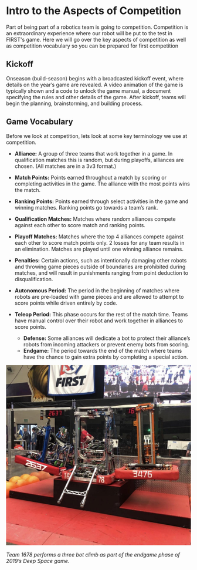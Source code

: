 # Intro to the Aspects of Competition

Part of being part of a robotics team is going to competition. Competition is an extraordinary experience where our robot will be put to the test in FIRST's game. Here we will go over the key aspects of competition as well as competition vocabulary so you can be prepared for first competition

## Kickoff

Onseason (build-season) begins with a broadcasted kickoff event, where details on the year’s game are revealed. A video animation of the game is typically shown and a code to unlock the game manual, a document specifying the rules and other details of the game. After kickoff, teams will begin the planning, brainstorming, and building process. 

## Game Vocabulary

Before we look at competition, lets look at some key terminology we use at competition.

- **Alliance:** A group of three teams that work together in a game. In qualification matches this is random, but during playoffs, alliances are chosen. (All matches are in a 3v3 format.)

- **Match Points:** Points earned throughout a match by scoring or completing activities in the game. The alliance with the most points wins the match.

- **Ranking Points:** Points earned through select activities in the game and winning matches. Ranking points go towards a team’s rank.

- **Qualification Matches:** Matches where random alliances compete against each other to score match and ranking points.

- **Playoff Matches:** Matches where the top 4 alliances compete against each other to score match points only. 2 losses for any team results in an elimination. Matches are played until one winning alliance remains.

- **Penalties:** Certain actions, such as intentionally damaging other robots and throwing game pieces outside of boundaries are prohibited during matches, and will result in punishments ranging from point deduction to disqualification. 

- **Autonomous Period:** The period in the beginning of matches where robots are pre-loaded with game pieces and are allowed to attempt to score points while driven entirely by code.

- **Teleop Period:** This phase occurs for the rest of the match time. Teams have manual control over their robot and work together in alliances to score points.

    - **Defense:** Some alliances will dedicate a bot to protect their alliance’s robots from incoming attackers or prevent enemy bots from scoring.
    - **Endgame:** The period towards the end of the match where teams have the chance to gain extra points by completing a special action.

![1678 Triple Climb](../assets/images/frc/1678_triple_climb.png)

*Team 1678 performs a three bot climb as part of the endgame phase of 2019’s Deep Space game.*